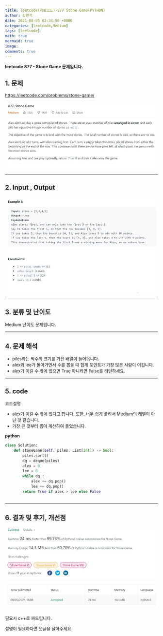 ```yaml
---
title: leetcode(리트코드)-877 Stone Game(PYTHON)
author: 강민석
date: 2021-08-05 02:34:50 +0800
categories: [leetcode,Medium]
tags: [leetcode]
math: true
mermaid: true
image: 
comments: true
---
```


**leetcode 877 - Stone Game  문제입니다.**

## 1. 문제
<https://leetcode.com/problems/stone-game/> 

![](/assets/img/sample/leetcode/877/Problem.JPG)

-----  

## 2. Input , Output

![](/assets/img/sample/leetcode/877/input.JPG)  


-----  

## 3. 분류 및 난이도

Medium 난이도 문제입니다.  


-----  

## 4. 문제 해석

- piles라는 짝수의 크기를 가진 배열이 들어옵니다.
- alex와 lee가 돌아가면서 수를 뽑을 때 합계 포인트가 가장 많은 사람이 이깁니다.
- alex가 이길 수 밖에 없으면 True 아니라면 False를 리턴하세요.

-----  

## 5. code  

코드설명

- alex가 이길 수 밖에 없다고 합니다. 또한, 너무 쉽게 풀려서 Medium의 레벨이 아닌 것 같습니다.
- 가장 큰 것부터 뽑아 계산하여 풀었습니다.


**python**

```python
class Solution:
    def stoneGame(self, piles: List[int]) -> bool:
        piles.sort()
        dq = deque(piles)
        alex = 0
        lee = 0
        while dq : 
            alex += dq.pop()
            lee += dq.pop()
        return True if alex > lee else False
                     
```


-----

## 6. 결과 및 후기, 개선점



![](/assets/img/sample/leetcode/877/result.JPG)  


필요시 c++로 짜드립니다.

설명이 필요하다면 댓글을 달아주세요.


